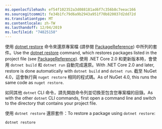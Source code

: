 ```yaml
---
ms.openlocfilehash: ef54f102352a3d088181ad6f7c356b8c7eeac166
ms.sourcegitcommit: fe34b1fc79d6a9b2943a951f70b820037d2dd72d
ms.translationtype: MT
ms.contentlocale: zh-TW
ms.lasthandoff: 12/04/2019
ms.locfileid: "74825158"
---
```

<span data-ttu-id="ed122-101">使用 [dotnet restore](/dotnet/core/tools/dotnet-restore?tabs=netcore2x) 命令來還原專案檔 (請參閱 [PackageReference](../../consume-packages/package-references-in-project-files.md)) 中所列的套件。</span><span class="sxs-lookup"><span data-stu-id="ed122-101">Use the [dotnet restore](/dotnet/core/tools/dotnet-restore?tabs=netcore2x) command, which restores packages listed in the project file (see [PackageReference](../../consume-packages/package-references-in-project-files.md)).</span></span> <span data-ttu-id="ed122-102">使用 .NET Core 2.0 和更新版本時，會使用 `dotnet build` 和 `dotnet run` 自動完成還原。</span><span class="sxs-lookup"><span data-stu-id="ed122-102">With .NET Core 2.0 and later, restore is done automatically with `dotnet build` and `dotnet run`.</span></span> <span data-ttu-id="ed122-103">截至 NuGet 4.0，這會執行與 `nuget restore` 相同的程式碼。</span><span class="sxs-lookup"><span data-stu-id="ed122-103">As of NuGet 4.0, this runs the same code as `nuget restore`.</span></span>

<span data-ttu-id="ed122-104">如同其他 `dotnet` CLI 命令，請先開啟命令列並切換至包含您專案檔的目錄。</span><span class="sxs-lookup"><span data-stu-id="ed122-104">As with the other `dotnet` CLI commands, first open a command line and switch to the directory that contains your project file.</span></span>

<span data-ttu-id="ed122-105">使用 `dotnet restore` 還原套件：</span><span class="sxs-lookup"><span data-stu-id="ed122-105">To restore a package using `dotnet restore`:</span></span>

```dotnetcli
dotnet restore 
```